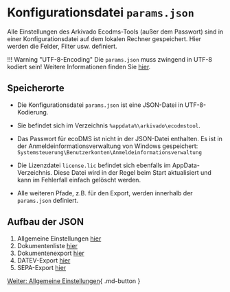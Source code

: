 # Konfigurationsdatei `params.json`

Alle Einstellungen des Arkivado Ecodms-Tools (außer dem Passwort) sind in einer Konfigurationsdatei auf dem lokalen Rechner gespeichert. Hier werden die Felder, Filter usw. definiert.

!!! Warning "UTF-8-Encoding"
    Die `params.json` muss zwingend in UTF-8 kodiert sein! Weitere Informationen finden Sie [hier](../Einleitung/utf8.md).

## Speicherorte

- Die Konfigurationsdatei `params.json` ist eine JSON-Datei in UTF-8-Kodierung.
- Sie befindet sich im Verzeichnis `%appdata%\arkivado\ecodmstool`.

- Das Passwort für ecoDMS ist nicht in der JSON-Datei enthalten. Es ist in der Anmeldeinformationsverwaltung von Windows gespeichert:
  `Systemsteuerung\Benutzerkonten\Anmeldeinformationsverwaltung`
- Die Lizenzdatei `license.lic` befindet sich ebenfalls im AppData-Verzeichnis. Diese Datei wird in der Regel beim Start aktualisiert und kann im Fehlerfall einfach gelöscht werden.
- Alle weiteren Pfade, z.B. für den Export, werden innerhalb der `params.json` definiert.

## Aufbau der JSON

1. Allgemeine Einstellungen [hier](config_general.md)
2. Dokumentenliste [hier](config_doclist.md)
3. Dokumentenexport [hier](config_docexport.md)
4. DATEV-Export [hier](config_datevexport.md)
5. SEPA-Export [hier](config_sepaexport.md)

[Weiter: Allgemeine Einstellungen](config_general.md){ .md-button }
